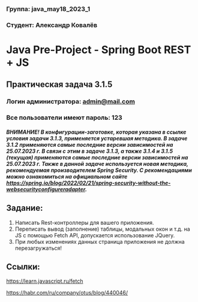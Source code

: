 ### **Группа: java_may18_2023_1**
### **Студент: Александр Ковалёв**
# Java Pre-Project - Spring Boot REST + JS
## Практическая задача 3.1.5
### Логин администратора: admin@mail.com
### Все пользователи имеют пароль: 123
#### _ВНИМАНИЕ! В конфигурации-заготовке, которая указана в ссылке условия задачи 3.1.3, применяется устаревшая методика. В задаче 3.1.2 применяются самые последние версии зависимостей на 25.07.2023 г. В связи с этим в задаче 3.1.3, а также 3.1.4 и 3.1.5 (текущая) применяются самые последние версии зависимостей на 25.07.2023 г. Также в данной задаче используется новая методика, рекомендуемая производителем Spring Security. С рекомендациями можно ознакомиться на официальном сайте https://spring.io/blog/2022/02/21/spring-security-without-the-websecurityconfigureradapter._

## Задание:
1. Написать Rest-контроллеры для вашего приложения.
2. Переписать вывод (заполнение) таблицы, модальных окон и т.д. на JS c помощью Fetch API, допускается использование JQuery.
3. При любых изменениях данных страница приложения не должна перезагружаться!

## Ссылки:
https://learn.javascript.ru/fetch

https://habr.com/ru/company/otus/blog/440046/
